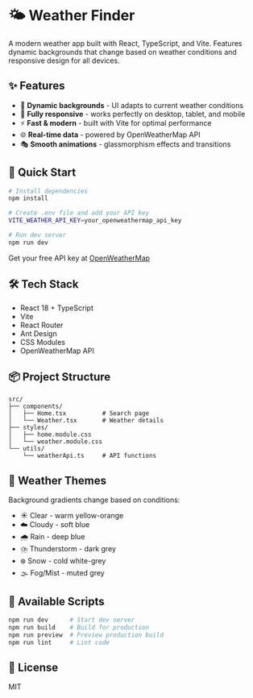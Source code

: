 # 🌤️ Weather Finder

A modern weather app built with React, TypeScript, and Vite. Features dynamic backgrounds that change based on weather conditions and responsive design for all devices.

## ✨ Features

- 🎨 **Dynamic backgrounds** - UI adapts to current weather conditions
- 📱 **Fully responsive** - works perfectly on desktop, tablet, and mobile
- ⚡ **Fast & modern** - built with Vite for optimal performance
- 🌐 **Real-time data** - powered by OpenWeatherMap API
- 🎭 **Smooth animations** - glassmorphism effects and transitions

## 🚀 Quick Start

```bash
# Install dependencies
npm install

# Create .env file and add your API key
VITE_WEATHER_API_KEY=your_openweathermap_api_key

# Run dev server
npm run dev
```

Get your free API key at [OpenWeatherMap](https://openweathermap.org/api)

## 🛠️ Tech Stack

- React 18 + TypeScript
- Vite
- React Router
- Ant Design
- CSS Modules
- OpenWeatherMap API

## 📦 Project Structure

```
src/
├── components/
│   ├── Home.tsx          # Search page
│   └── Weather.tsx       # Weather details
├── styles/
│   ├── home.module.css
│   └── weather.module.css
└── utils/
    └── weatherApi.ts     # API functions
```

## 🎨 Weather Themes

Background gradients change based on conditions:

- ☀️ Clear - warm yellow-orange
- ☁️ Cloudy - soft blue
- 🌧️ Rain - deep blue
- ⛈️ Thunderstorm - dark grey
- ❄️ Snow - cold white-grey
- 🌫️ Fog/Mist - muted grey

## 🔧 Available Scripts

```bash
npm run dev      # Start dev server
npm run build    # Build for production
npm run preview  # Preview production build
npm run lint     # Lint code
```

## 📝 License

MIT

